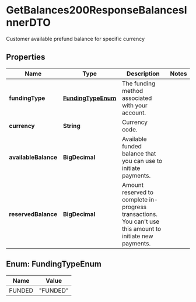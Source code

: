 

# GetBalances200ResponseBalancesInnerDTO

Customer available prefund balance for specific currency

## Properties

| Name | Type | Description | Notes |
|------------ | ------------- | ------------- | -------------|
|**fundingType** | [**FundingTypeEnum**](#FundingTypeEnum) | The funding method associated with your account. |  |
|**currency** | **String** | Currency code. |  |
|**availableBalance** | **BigDecimal** | Available funded balance that you can use to initiate payments. |  |
|**reservedBalance** | **BigDecimal** | Amount reserved to complete in-progress transactions. You can&#39;t use this amount to initiate new payments. |  |



## Enum: FundingTypeEnum

| Name | Value |
|---- | -----|
| FUNDED | &quot;FUNDED&quot; |



